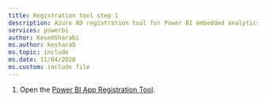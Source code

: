 ```yaml
---
title: Registration tool step 1
description: Azure AD registration tool for Power BI embedded analytics, step 1
services: powerbi
author: KesemSharabi
ms.author: kesharab
ms.topic: include
ms.date: 11/04/2020
ms.custom: include file
---
```


1. Open the [Power BI App Registration Tool](https://app.powerbi.com/embedsetup).